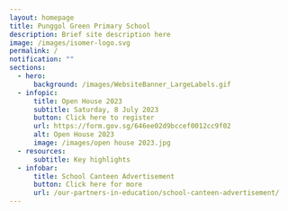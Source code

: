 ```yaml
---
layout: homepage
title: Punggol Green Primary School
description: Brief site description here
image: /images/isomer-logo.svg
permalink: /
notification: ""
sections:
  - hero:
      background: /images/WebsiteBanner_LargeLabels.gif
  - infopic:
      title: Open House 2023
      subtitle: Saturday, 8 July 2023
      button: Click here to register
      url: https://form.gov.sg/646ee02d9bccef0012cc9f02
      alt: Open House 2023
      image: /images/open house 2023.jpg
  - resources:
      subtitle: Key highlights
  - infobar:
      title: School Canteen Advertisement
      button: Click here for more
      url: /our-partners-in-education/school-canteen-advertisement/
---
```

